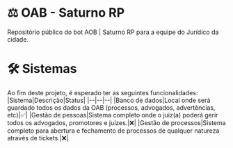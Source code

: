 # ⚖️ OAB - Saturno RP
Repositório público do bot AOB | Saturno RP para a equipe do Jurídico da cidade.
# 🛠️ Sistemas
Ao fim deste projeto, é esperado ter as seguintes funcionalidades:
|Sistema|Descrição|Status|
|--|--|--|
|Banco de dados|Local onde será guardado todos os dados da OAB (processos, advogados, advertências, etc)|✅|
|Gestão de pessoas|Sistema completo onde o juiz(a) poderá gerir todos os advogados, promotores e juízes.|❌|
|Gestão de processos|Sistema completo para abertura e fechamento de processos de qualquer natureza através de tickets.|❌|
